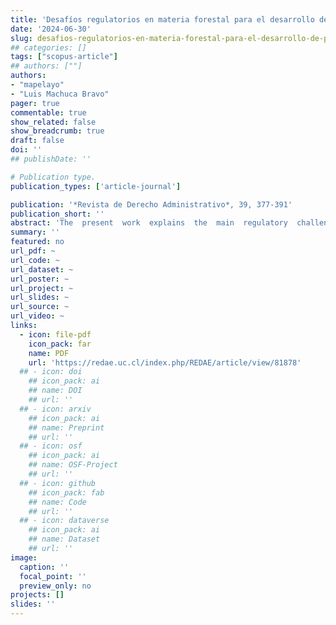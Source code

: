 ```yaml
---
title: 'Desafíos regulatorios en materia forestal para el desarrollo de Proyectos de Medios de Generación Distribuida'
date: '2024-06-30'
slug: desafios-regulatorios-en-materia-forestal-para-el-desarrollo-de-proyectos-de-medios-de-generacion-distribuida
## categories: []
tags: ["scopus-article"]
## authors: [""]
authors:
- "mapelayo"
- "Luis Machuca Bravo"
pager: true
commentable: true
show_related: false
show_breadcrumb: true
draft: false
doi: ''
## publishDate: ''

# Publication type.
publication_types: ['article-journal']

publication: '*Revista de Derecho Administrativo*, 39, 377-391'
publication_short: ''
abstract: 'The  present  work  explains  the  main  regulatory  challenges  for  the  development  of  ‘Small Distributed Generation Facilities’ projects within the framework of forestry legislation and the acquisition of administrative  authorizations  to  carry  out  forest  intervention  activities  (logging),  destruction  or unstemmed  of  xerophytic  formations  for  the  establishment  of  electricity  generation  projects.  The  main  point  is  to highlight the tension between a promotional regulation in the field of electricity and a protectionist one in forestry matters, which is manifested in legal difficulties (administrative representation, connection works) and limitations (project location and procedural) for the advancement of these projects, arising or linked to forestry regulations.'
summary: ''
featured: no
url_pdf: ~
url_code: ~
url_dataset: ~
url_poster: ~
url_project: ~
url_slides: ~
url_source: ~
url_video: ~
links:
  - icon: file-pdf
    icon_pack: far
    name: PDF
    url: 'https://redae.uc.cl/index.php/REDAE/article/view/81878'
  ## - icon: doi
    ## icon_pack: ai
    ## name: DOI
    ## url: ''
  ## - icon: arxiv
    ## icon_pack: ai
    ## name: Preprint
    ## url: ''
  ## - icon: osf
    ## icon_pack: ai
    ## name: OSF-Project
    ## url: ''
  ## - icon: github
    ## icon_pack: fab
    ## name: Code
    ## url: ''
  ## - icon: dataverse
    ## icon_pack: ai
    ## name: Dataset
    ## url: ''
image:
  caption: ''
  focal_point: ''
  preview_only: no
projects: []
slides: ''
---
```

